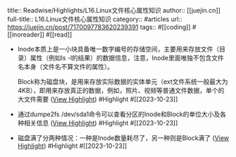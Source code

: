 title:: Readwise/Highlights/L16.Linux文件核心属性知识
author:: [[juejin.cn]]
full-title:: L16.Linux文件核心属性知识
category:: #articles
url:: https://juejin.cn/post/7170097783620239391
tags:: #[[coding]] #[[inoreader]] #[[read]]
- Inode本质上是一小块具备唯一数字编号的存储空间，主要用来存放文件（目录）属性（例如ls -l的结果）的数据信息，注意，Inode里面唯独不包含文件名本身（文件名不算文件的属性）。
  
  Block称为磁盘块，是用来存放实际数据的实体单元（ext文件系统一般最大为4KB），即用来存放真正的数据，例如，照片、视频等普通文件数据，单个的大文件需要 ([View Highlight](https://read.readwise.io/read/01hdefp4wns6994kf5e3vhnayq)) #Highlight #[[2023-10-23]]
- 通过dumpe2fs /dev/sda1命令可以查看分区的Inode和Block的单位大小及各种相关信息 ([View Highlight](https://read.readwise.io/read/01hdefqzbxwj8r33mm9r6cce0c)) #Highlight #[[2023-10-23]]
- 磁盘满了分两种情况：一种是Inode数量耗尽了，另一种则是Block满了 ([View Highlight](https://read.readwise.io/read/01hdefrj8s7ha5etjmsmzhmvp1)) #Highlight #[[2023-10-23]]